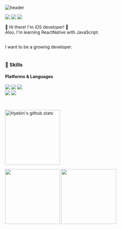 ![header](https://capsule-render.vercel.app/api?type=waving&color=0:f794a4,100:fdd6bd&height=270&section=header&text=Yoo%20Hyebin&fontSize=70&animation=twinkling)

<a href="https://codingga-dingga.tistory.com/" target="_blank"><img src="https://img.shields.io/badge/Blog-ff7eb3?style=flat-square&logo=Tistory&logoColor=white"/></a>
<a href="mailto:hyebin218@naver.com" target="_blank"><img src="https://img.shields.io/badge/hyebin218@naver.com-ff758c?style=flat-square&logo=Gmail&logoColor=white"/></a>
<a href="https://hyebin218.notion.site/About-Hyebin-f91d225d7aef4b7595c37220d8defb0a" target="_blank"><img src="https://img.shields.io/badge/About_Hyebin-ff7eb3?style=flat-square&logo=GitHub%20Sponsors&logoColor=white"/></a>
<br>

👋 Hi there! I'm iOS developer! 🍎<br>
Also, I'm learning ReactNative with JavaScript.<br>
<br>

I want to be a growing developer.<br>
<br>


### 💪 Skills
#### Platforms & Languages
<p>
  <img src="https://img.shields.io/badge/iOS-000000?style=flat-square&logo=apple&logoColor=white"/>
  <img src="https://img.shields.io/badge/ReactNative-61DAFB?style=flat-square&logo=React&logoColor=black"/>
  <img src="https://img.shields.io/badge/Android-3DDC84?style=flat-square&logo=Android&logoColor=white"/>
<br>
  
  <img src="https://img.shields.io/badge/Swift-f15135?style=flat-square&logo=Swift&logoColor=white"/>
  <img src="https://img.shields.io/badge/JavaScript-f8e016?style=flat-square&logo=JavaScript&logoColor=black"/>
</p><br>

<a href="https://github.com/yoohyebin"><img align="center" style="height:180px" src="https://github-readme-stats.vercel.app/api?username=yoohyebin&show_icons=true&include_all_commits=true&hide_border=true&bg_color=30,ff758c,ff7eb3&title_color=fff&text_color=fff&icon_color=fff" alt="Hyebin's github stats" /></a>
<br>

<a href="https://github.com/yoohyebin"><img align="center" style="height:180px" src="https://github-readme-stats.vercel.app/api/top-langs/?username=yoohyebin&layout=compact&hide_border=true&bg_color=30,ff7eb3,ff758c&title_color=fff&text_color=fff" /></a> 
<a href="https://solved.ac/99dbgpqls"><img align="center" style="height:180px" src="http://mazassumnida.wtf/api/v2/generate_badge?boj=99dbgpqls" /></a> 

